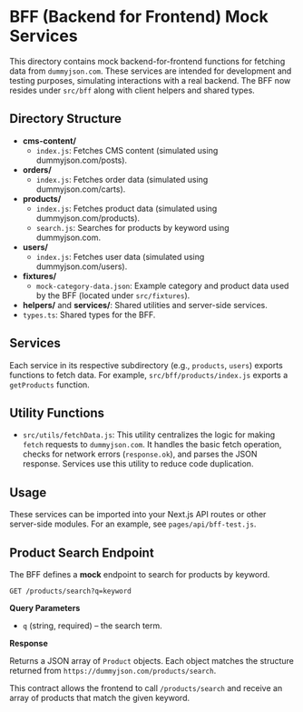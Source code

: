 # BFF (Backend for Frontend) Mock Services

This directory contains mock backend-for-frontend functions for fetching data from `dummyjson.com`. These services are intended for development and testing purposes, simulating interactions with a real backend. The BFF now resides under `src/bff` along with client helpers and shared types.

## Directory Structure

- **cms-content/**
  - `index.js`: Fetches CMS content (simulated using dummyjson.com/posts).
- **orders/**
  - `index.js`: Fetches order data (simulated using dummyjson.com/carts).
- **products/**
  - `index.js`: Fetches product data (simulated using dummyjson.com/products).
  - `search.js`: Searches for products by keyword using dummyjson.com.
- **users/**
  - `index.js`: Fetches user data (simulated using dummyjson.com/users).
- **fixtures/**
  - `mock-category-data.json`: Example category and product data used by the BFF (located under `src/fixtures`).
- **helpers/** and **services/**: Shared utilities and server-side services.
- `types.ts`: Shared types for the BFF.

## Services

Each service in its respective subdirectory (e.g., `products`, `users`) exports functions to fetch data. For example, `src/bff/products/index.js` exports a `getProducts` function.

## Utility Functions

- `src/utils/fetchData.js`: This utility centralizes the logic for making `fetch` requests to `dummyjson.com`. It handles the basic fetch operation, checks for network errors (`response.ok`), and parses the JSON response. Services use this utility to reduce code duplication.

## Usage

These services can be imported into your Next.js API routes or other server-side modules. For an example, see `pages/api/bff-test.js`.

## Product Search Endpoint

The BFF defines a **mock** endpoint to search for products by keyword.

```
GET /products/search?q=keyword
```

**Query Parameters**

- `q` (string, required) – the search term.

**Response**

Returns a JSON array of `Product` objects. Each object matches the structure returned from `https://dummyjson.com/products/search`.

This contract allows the frontend to call `/products/search` and receive an array of products that match the given keyword.
